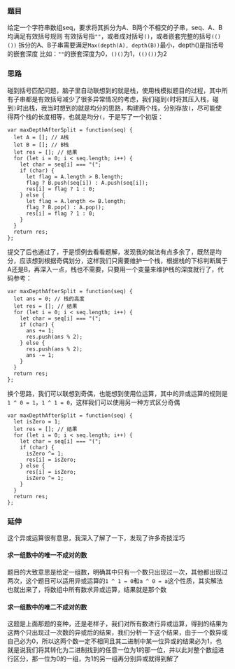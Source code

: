 ### 题目

给定一个字符串数组seq，要求将其拆分为A、B两个不相交的子串，seq、A、B均满足有效括号规则
有效括号指`""`，或者成对括号`()`，或者嵌套完整的括号`(()())`
拆分的A、B子串需要满足`Max(depth(A), depth(B))`最小，depth()是指括号的嵌套深度
比如：`""`的嵌套深度为0，`()()`为1，`(()())`为2

### 思路

碰到括号匹配问题，脑子里自动联想到的就是栈，使用栈模拟题目的过程，其中所有子串都是有效括号减少了很多异常情况的考虑，我们碰到`(`时将其压入栈，碰到`)`时出栈，我当时想到的就是均分的思路，构建两个栈，分别存放`(`，尽可能使得两个栈的长度相等，也就是均分`(`，于是写了一个初版：

```
var maxDepthAfterSplit = function(seq) {
  let A = []; // A栈
  let B = []; // B栈
  let res = []; // 结果
  for (let i = 0; i < seq.length; i++) {
    let char = seq[i] === "(";
    if (char) {
      let flag = A.length > B.length;
      flag ? B.push(seq[i]) : A.push(seq[i]);
      res[i] = flag ? 1 : 0;
    } else {
      let flag = A.length <= B.length;
      flag ? B.pop() : A.pop();
      res[i] = flag ? 1 : 0;
    }
  }
  return res;
};
```

提交了后也通过了，于是惯例去看看题解，发现我的做法有点多余了，既然是均分，应该想到根据奇偶划分，这样我们只需要维护一个栈，根据栈的下标判断属于A还是B，再深入一点，栈也不需要，只要用一个变量来维护栈的深度就行了，代码参考：

```
var maxDepthAfterSplit = function(seq) {
  let ans = 0; // 栈的高度
  let res = []; // 结果
  for (let i = 0; i < seq.length; i++) {
    let char = seq[i] === "(";
    if (char) {
      ans += 1;
      res.push(ans % 2);
    } else {
      res.push(ans % 2);
      ans -= 1;
    }
  }
  return res;
};
```

换个思路，我们可以联想到奇偶，也能想到使用位运算，其中的异或运算的规则是`1 ^ 0 = 1`，`1 ^ 1 = 0`，这样我们可以使用另一种方式区分奇偶

```
var maxDepthAfterSplit = function(seq) {
  let isZero = 1;
  let res = []; // 结果
  for (let i = 0; i < seq.length; i++) {
    let char = seq[i] === "(";
    if (char) {
      isZero ^= 1;
      res[i] = isZero;
    } else {
      res[i] = isZero;
      isZero ^= 1;
    }
  }
  return res;
};
```

### 延伸

这个异或运算很有意思，我深入了解了一下，发现了许多奇技淫巧

#### 求一组数中的唯一不成对的数

题目的大致意思是给定一组数，明确其中只有一个数只出现过一次，其他都出现过两次，这个题目可以适用异或运算的`1 ^ 1 = 0`和`a ^ 0 = a`这个性质，其实解法也就出来了，将数组中所有数求异或运算，结果就是那个数

#### 求一组数中的唯二不成对的数

这题是上面那题的变种，还是老样子，我们对所有数进行异或运算，得到的结果为这两个只出现过一次数的异或后的结果，我们分析一下这个结果，由于一个数异或自己必为0，所以这两个数一定不相同且其二进制中某一位异或的结果必为1，也就是说我们将其转化为二进制找到的任意一位为1的那一位，并以此对整个数组进行区分，那一位为0的一组，为1的另一组再分别异或就得到解了

